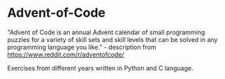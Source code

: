 # Advent-of-Code
"Advent of Code is an annual Advent calendar of small programming puzzles for a variety of skill sets and skill levels that can be solved in any programming language you like." - description from https://www.reddit.com/r/adventofcode/

Exercises from different years written in Python and C language.
